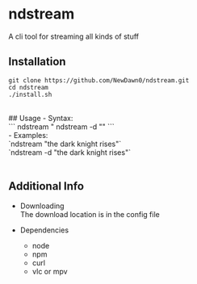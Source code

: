 # ndstream
A cli tool for streaming all kinds of stuff
 </br>

## Installation
```
git clone https://github.com/NewDawn0/ndstream.git
cd ndstream
./install.sh
```
</br>
## Usage
- Syntax:</br>
 ```
 ndstream "<what you want to watch>
 ndstream -d "<what you want to watch>"
 ```
 </br>
- Examples:</br>
  `ndstream "the dark knight rises"` </br>
  `ndstream -d "the dark knight rises"` </br>
   </br>
  
## Additional Info
- Downloading</br>
  The download location is in the config file

- Dependencies
  - node
  - npm
  - curl
  - vlc or mpv
